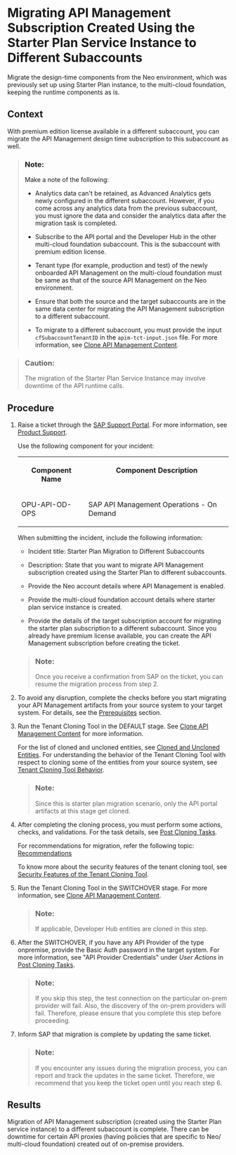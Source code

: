 <!-- loio1f4ed86ab3b3404db2365e3e2e95824f -->

# Migrating API Management Subscription Created Using the Starter Plan Service Instance to Different Subaccounts

Migrate the design-time components from the Neo environment, which was previously set up using Starter Plan instance, to the multi-cloud foundation, keeping the runtime components as is.



<a name="loio1f4ed86ab3b3404db2365e3e2e95824f__context_qmw_v5b_xpb"/>

## Context

With premium edition license available in a different subaccount, you can migrate the API Management design time subscription to this subaccount as well.

> ### Note:  
> Make a note of the following:
> 
> -   Analytics data can't be retained, as Advanced Analytics gets newly configured in the different subaccount. However, if you come across any analytics data from the previous subaccount, you must ignore the data and consider the analytics data after the migration task is completed.
> 
> -   Subscribe to the API portal and the Developer Hub in the other multi-cloud foundation subaccount. This is the subaccount with premium edition license.
> 
> -   Tenant type \(for example, production and test\) of the newly onboarded API Management on the multi-cloud foundation must be same as that of the source API Management on the Neo environment.
> 
> -   Ensure that both the source and the target subaccounts are in the same data center for migrating the API Management subscription to a different subaccount.
> 
> -   To migrate to a different subaccount, you must provide the input `cfSubaccountTenantID` in the `apim-tct-input.json` file. For more information, see [Clone API Management Content](clone-api-management-content-7abd887.md).

> ### Caution:  
> The migration of the Starter Plan Service Instance may involve downtime of the API runtime calls.



<a name="loio1f4ed86ab3b3404db2365e3e2e95824f__steps_y1l_cvb_xpb"/>

## Procedure

1.  Raise a ticket through the [SAP Support Portal](https://support.sap.com/en/index.html). For more information, see [Product Support](https://support.sap.com/en/my-support/product-support.html).

    Use the following component for your incident:


    <table>
    <tr>
    <th valign="top">

    Component Name
    
    </th>
    <th valign="top">

    Component Description
    
    </th>
    </tr>
    <tr>
    <td valign="top">
    
    OPU-API-OD-OPS
    
    </td>
    <td valign="top">
    
    SAP API Management Operations - On Demand
    
    </td>
    </tr>
    </table>
    
    When submitting the incident, include the following information:

    -   Incident title: Starter Plan Migration to Different Subaccounts

    -   Description: State that you want to migrate API Management subscription created using the Starter Plan to different subaccounts.

    -   Provide the Neo account details where API Management is enabled.

    -   Provide the multi-cloud foundation account details where starter plan service instance is created.

    -   Provide the details of the target subscription account for migrating the starter plan subscription to a different subaccount. Since you already have premium license available, you can create the API Management subscription before creating the ticket.


    > ### Note:  
    > Once you receive a confirmation from SAP on the ticket, you can resume the migration process from step 2.

2.  To avoid any disruption, complete the checks before you start migrating your API Management artifacts from your source system to your target system. For details, see the [Prerequisites](prerequisites-c1904bc.md) section.

3.  Run the Tenant Cloning Tool in the DEFAULT stage. See [Clone API Management Content](clone-api-management-content-7abd887.md) for more information.

    For the list of cloned and uncloned entities, see [Cloned and Uncloned Entities](cloned-and-uncloned-entities-8973ca0.md). For understanding the behavior of the Tenant Cloning Tool with respect to cloning some of the entities from your source system, see [Tenant Cloning Tool Behavior](tenant-cloning-tool-behavior-6d15ffd.md).

    > ### Note:  
    > Since this is starter plan migration scenario, only the API portal artifacts at this stage get cloned.

4.  After completing the cloning process, you must perform some actions, checks, and validations. For the task details, see [Post Cloning Tasks](post-cloning-tasks-116d82c.md).

    For recommendations for migration, refer the following topic: [Recommendations](recommendations-ff61cef.md) 

    To know more about the security features of the tenant cloning tool, see [Security Features of the Tenant Cloning Tool](security-features-of-the-tenant-cloning-tool-a6969cc.md).

5.  Run the Tenant Cloning Tool in the SWITCHOVER stage. For more information, see [Clone API Management Content](clone-api-management-content-7abd887.md).

    > ### Note:  
    > If applicable, Developer Hub entities are cloned in this step.

6.  After the SWITCHOVER, if you have any API Provider of the type onpremise, provide the Basic Auth password in the target system. For more information, see "API Provider Credentials" under *User Actions* in [Post Cloning Tasks](post-cloning-tasks-116d82c.md).

    > ### Note:  
    > If you skip this step, the test connection on the particular on-prem provider will fail. Also, the discovery of the on-prem providers will fail. Therefore, please ensure that you complete this step before proceeding.

7.  Inform SAP that migration is complete by updating the same ticket.

    > ### Note:  
    > If you encounter any issues during the migration process, you can report and track the updates in the same ticket. Therefore, we recommend that you keep the ticket open until you reach step 6.




<a name="loio1f4ed86ab3b3404db2365e3e2e95824f__result_czj_hds_ypb"/>

## Results

Migration of API Management subscription \(created using the Starter Plan service instance\) to a different subaccount is complete. There can be downtime for certain API proxies \(having policies that are specific to Neo/ multi-cloud foundation\) created out of on-premise providers.

